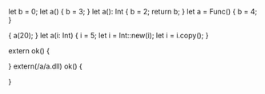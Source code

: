 let b = 0;
let a() {
  b = 3;
}
let a(): Int {
  b = 2;
  return b;
}
let a = Func() {
  b = 4;
}

{
  a(20);
}
let a(i: Int) {
  i = 5;
  let i = Int::new(i);
  let i = i.copy();
}

extern ok() {
  
}
extern(/a/a.dll) ok() {

}

